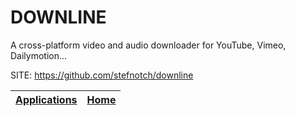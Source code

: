 # DOWNLINE
 
 A cross-platform video and audio downloader for YouTube, Vimeo, Dailymotion...
 
 SITE: https://github.com/stefnotch/downline

 | [Applications](https://portable-linux-apps.github.io/apps.html) | [Home](https://portable-linux-apps.github.io)
 | --- | --- |
